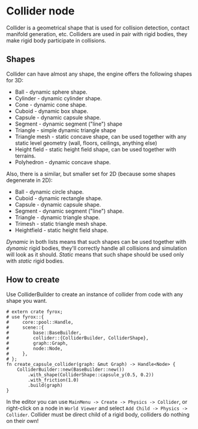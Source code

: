 # Collider node

Collider is a geometrical shape that is used for collision detection, contact manifold generation, etc. Colliders are used
in pair with rigid bodies, they make rigid body participate in collisions.

## Shapes

Collider can have almost any shape, the engine offers the following shapes for 3D:

- Ball - dynamic sphere shape.
- Cylinder - dynamic cylinder shape.
- Cone - dynamic cone shape.
- Cuboid - dynamic box shape.
- Capsule - dynamic capsule shape.
- Segment - dynamic segment ("line") shape
- Triangle - simple dynamic triangle shape
- Triangle mesh - static concave shape, can be used together with any static level geometry (wall, floors, ceilings,
anything else)
- Height field - static height field shape, can be used together with terrains.
- Polyhedron - dynamic concave shape.

Also, there is a similar, but smaller set for 2D (because some shapes degenerate in 2D):

- Ball - dynamic circle shape.
- Cuboid - dynamic rectangle shape.
- Capsule - dynamic capsule shape.
- Segment - dynamic segment ("line") shape.
- Triangle - dynamic triangle shape.
- Trimesh - static triangle mesh shape.
- Heightfield - static height field shape.

_Dynamic_ in both lists means that such shapes can be used together with _dynamic_ rigid bodies, they'll correctly handle
all collisions and simulation will look as it should. _Static_ means that such shape should be used only with _static_
rigid bodies.

## How to create

Use ColliderBuilder to create an instance of collider from code with any shape you want.

```rust,no_run
# extern crate fyrox;
# use fyrox::{
#     core::pool::Handle,
#     scene::{
#         base::BaseBuilder,
#         collider::{ColliderBuilder, ColliderShape},
#         graph::Graph,
#         node::Node,
#     },
# };
fn create_capsule_collider(graph: &mut Graph) -> Handle<Node> {
    ColliderBuilder::new(BaseBuilder::new())
        .with_shape(ColliderShape::capsule_y(0.5, 0.2))
        .with_friction(1.0)
        .build(graph)
}
```

In the editor you can use `MainMenu -> Create -> Physics -> Collider`, or right-click on a node in `World Viewer` and
select `Add Child -> Physics -> Collider`. Collider must be direct child of a rigid body, colliders do nothing on
their own!